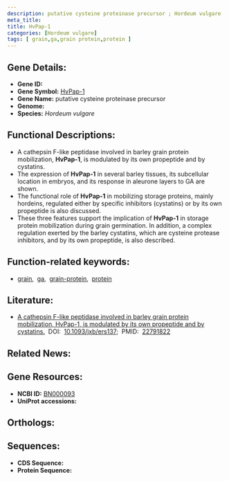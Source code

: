 ```yaml
---
description: putative cysteine proteinase precursor ; Hordeum vulgare
meta_title:
title: HvPap-1
categories: [Hordeum vulgare]
tags: [ grain,ga,grain protein,protein ]
---
```


## Gene Details:
- **Gene ID:** []()
- **Gene Symbol:** <u>HvPap-1</u>
- **Gene Name:** putative cysteine proteinase precursor
- **Genome:** []()
- **Species:** *Hordeum vulgare*

## Functional Descriptions:
   - A cathepsin F-like peptidase involved in barley grain protein mobilization, **HvPap-1**, is modulated by its own propeptide and by cystatins.
   - The expression of **HvPap-1** in several barley tissues, its subcellular location in embryos, and its response in aleurone layers to GA are shown.
   - The functional role of **HvPap-1** in mobilizing storage proteins, mainly hordeins, regulated either by specific inhibitors (cystatins) or by its own propeptide is also discussed.
   - These three features support the implication of **HvPap-1** in storage protein mobilization during grain germination. In addition, a complex regulation exerted by the barley cystatins, which are cysteine protease inhibitors, and by its own propeptide, is also described.

## Function-related keywords:
   - [grain](/tags/grain/),&nbsp;&nbsp;[ga](/tags/ga/),&nbsp;&nbsp;[grain-protein](/tags/grain-protein/),&nbsp;&nbsp;[protein](/tags/protein/)

## Literature:
   - [A cathepsin F-like peptidase involved in barley grain protein mobilization, HvPap-1, is modulated by its own propeptide and by cystatins.](https://doi.org/10.1093/jxb/ers137)&nbsp;&nbsp;DOI:&nbsp;&nbsp;[10.1093/jxb/ers137](https://doi.org/10.1093/jxb/ers137);&nbsp;&nbsp;PMID:&nbsp;&nbsp;[22791822](https://pubmed.ncbi.nlm.nih.gov/22791822/)

## Related News:

## Gene Resources:
- **NCBI ID:**  [BN000093](https://www.ncbi.nlm.nih.gov/gene/?term=BN000093)
- **UniProt accessions:**  [](https://www.uniprot.org/uniprotkb//entry)

## Orthologs:

## Sequences:
- **CDS Sequence:**
- **Protein Sequence:**

